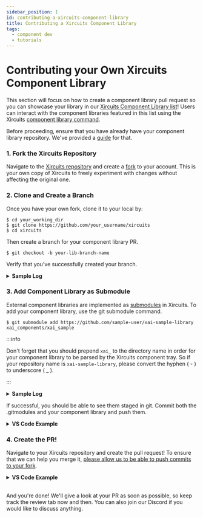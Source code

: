 ```yaml
---
sidebar_position: 1
id: contributing-a-xircuits-component-library
title: Contributing a Xircuits Component Library
tags:
  - component dev
  - tutorials
---
```


# Contributing your Own Xircuits Component Library

This section will focus on how to create a component library pull request so you can showcase your library in our [Xircuits Component Library list](https://github.com/XpressAI/xircuits/tree/master/xai_components#readme)! Users can interact with the component libraries featured in this list using the Xircuits [component library command](../references/cli-commands#download-additional-xircuits-components).

Before proceeding, ensure that you have already have your component library repository. We've provided a [guide](../developer-guide/creating-a-xircuits-component-library.md) for that.


### 1. Fork the Xircuits Repository

  Navigate to the [Xircuits repository](https://github.com/XpressAI/xircuits) and create a [fork](https://github.com/XpressAI/xircuits/fork) to your account. This is your own copy of Xircuits to freely experiment with changes without affecting the original one.

### 2. Clone and Create a Branch

  Once you have your own fork, clone it to your local by:

  ```
  $ cd your_working_dir
  $ git clone https://github.com/your_username/xircuits
  $ cd xircuits
  ```

  Then create a branch for your component library PR.

  ```
  $ git checkout -b your-lib-branch-name
  ```

  Verify that you've successfully created your branch.

  <details>
    <summary><b>Sample Log</b></summary>

    sample-user@LAPTOP MINGW64 ~/Documents/Github/xircuits-sample-user-fork
    $ git clone https://github.com/sample-user/xircuits
    Cloning into 'xircuits'...
    remote: Enumerating objects: 5820, done.
    remote: Counting objects: 100% (5820/5820), done.
    remote: Compressing objects: 100% (1687/1687), done.
    remote: Total 5820 (delta 4064), reused 5750 (delta 4039), pack-reused 0
    Receiving objects: 100% (5820/5820), 8.52 MiB | 7.69 MiB/s, done.
    Resolving deltas: 100% (4064/4064), done.

    sample-user@LAPTOP MINGW64 ~/Documents/Github/xircuits-sample-user-fork
    $ cd xircuits/

    sample-user@LAPTOP MINGW64 ~/Documents/Github/xircuits-sample-user-fork/xircuits (master)
    $ git checkout -b sample-user/new-component-lib
    Switched to a new branch 'sample-user/new-component-lib'
  </details>

### 3. Add Component Library as Submodule

  External component libraries are implemented as [submodules](https://github.com/XpressAI/xircuits/blob/master/adr/0003-Refactor%20Component%20Libraries%20as%20Submodules.md) in Xircuits. To add your component library, use the git submodule command.

  ```
  $ git submodule add https://github.com/sample-user/xai-sample-library xai_components/xai_sample
  ```

  
:::info

Don't forget that you should prepend `xai_` to the directory name in order for your component library to be parsed by the Xircuits component tray. So if your repository name is `xai-sample-library`, please convert the hyphen ( - ) to underscore ( _ ).

:::
  <details>
    <summary><b>Sample Log</b></summary>

    sample-user@LAPTOP-GO9QVI9H MINGW64 ~/Documents/Github/xircuits-sample-user-fork/xircuits (master)
    $ git submodule add https://github.com/sample-user/xai-sample-library xai_components/xai_sample
    Cloning into 'C:/Users/sample-user/Documents/Github/xircuits-sample-user-fork/xircuits/xai_components/xai_sample'...
    remote: Enumerating objects: 7, done.
    remote: Counting objects: 100% (7/7), done.
    remote: Compressing objects: 100% (6/6), done.
    remote: Total 7 (delta 0), reused 6 (delta 0), pack-reused 0
    Receiving objects: 100% (7/7), 6.06 KiB | 6.06 MiB/s, done.
    warning: in the working copy of '.gitmodules', LF will be replaced by CRLF the next time Git touches it
  </details>
  
  If successful, you should be able to see them staged in git. Commit both the .gitmodules and your component library and push them.  
  <details>
  <summary><b>VS Code Example</b></summary>
    <p align="center">
    <img src="/img/docs/contributing/vscode-submodule.png"></img></p>
  </details>

### 4. Create the PR! 

Navigate to your Xircuits repository and create the pull request! To ensure that we can help you merge it, [please allow us to be able to push commits to your fork](https://docs.github.com/en/pull-requests/collaborating-with-pull-requests/working-with-forks/allowing-changes-to-a-pull-request-branch-created-from-a-fork#enabling-repository-maintainer-permissions-on-existing-pull-requests). 

  <details>
  <summary><b>VS Code Example</b></summary>
    <p align="center">
    <img src="/img/docs/contributing/submit-component-lib-pr.png"></img></p>
  </details><br/>

And you're done! We'll give a look at your PR as soon as possible, so keep track the review tab now and then. You can also join our Discord if you would like to discuss anything. 